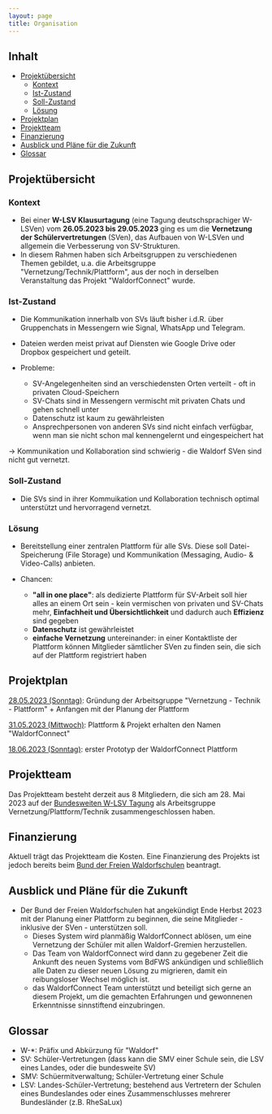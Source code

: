 ```yaml
---
layout: page
title: Organisation
---
```


## Inhalt <!-- omit in toc -->

- [Projektübersicht](#projektübersicht)
  - [Kontext](#kontext)
  - [Ist-Zustand](#ist-zustand)
  - [Soll-Zustand](#soll-zustand)
  - [Lösung](#lösung)
- [Projektplan](#projektplan)
- [Projektteam](#projektteam)
- [Finanzierung](#finanzierung)
- [Ausblick und Pläne für die Zukunft](#ausblick-und-pläne-für-die-zukunft)
- [Glossar](#glossar)

## Projektübersicht

### Kontext

- Bei einer **W-LSV Klausurtagung** (eine Tagung deutschsprachiger W-LSVen) vom **26.05.2023 bis 29.05.2023** ging es um die **Vernetzung der Schülervertretungen** (SVen), das Aufbauen von W-LSVen und allgemein die Verbesserung von SV-Strukturen.
- In diesem Rahmen haben sich Arbeitsgruppen zu verschiedenen Themen gebildet, u.a. die Arbeitsgruppe "Vernetzung/Technik/Plattform", aus der noch in derselben Veranstaltung das Projekt "WaldorfConnect" wurde.

### Ist-Zustand

- Die Kommunikation innerhalb von SVs läuft bisher i.d.R. über Gruppenchats in Messengern wie Signal, WhatsApp und Telegram.
- Dateien werden meist privat auf Diensten wie Google Drive oder Dropbox gespeichert und geteilt.

- Probleme:
    
    - SV-Angelegenheiten sind an verschiedensten Orten verteilt - oft in privaten Cloud-Speichern
    - SV-Chats sind in Messengern vermischt mit privaten Chats und gehen schnell unter
    - Datenschutz ist kaum zu gewährleisten
    - Ansprechpersonen von anderen SVs sind nicht einfach verfügbar, wenn man sie nicht schon mal kennengelernt und eingespeichert hat

-> Kommunikation und Kollaboration sind schwierig - die Waldorf SVen sind nicht gut vernetzt.

### Soll-Zustand
- Die SVs sind in ihrer Kommuikation und Kollaboration technisch optimal unterstützt und hervorragend vernetzt.

### Lösung
- Bereitstellung einer zentralen Plattform für alle SVs. Diese soll Datei-Speicherung (File Storage) und Kommunikation (Messaging, Audio- & Video-Calls) anbieten.

- Chancen:

    - **"all in one place"**: als dedizierte Plattform für SV-Arbeit soll hier alles an einem Ort sein - kein vermischen von privaten und SV-Chats mehr, **Einfachheit und Übersichtlichkeit** und dadurch auch **Effizienz** sind gegeben
    - **Datenschutz** ist gewährleistet
    - **einfache Vernetzung** untereinander: in einer Kontaktliste der Plattform können Mitglieder sämtlicher SVen zu finden sein, die sich auf der Plattform registriert haben    

## Projektplan

<u>28.05.2023 (Sonntag)</u>: Gründung der Arbeitsgruppe "Vernetzung - Technik - Plattform" + Anfangen mit der Planung der Plattform

<u>31.05.2023 (Mittwoch)</u>: Plattform & Projekt erhalten den Namen "WaldorfConnect"

<u>18.06.2023 (Sonntag)</u>: erster Prototyp der WaldorfConnect Plattform

## Projektteam

Das Projektteam besteht derzeit aus 8 Mitgliedern, die sich am 28. Mai 2023 auf der [Bundesweiten W-LSV Tagung](https://wlsv-bayern.de/tagung) als Arbeitsgruppe Vernetzung/Plattform/Technik zusammengeschlossen haben.

## Finanzierung

Aktuell trägt das Projektteam die Kosten. Eine Finanzierung des Projekts ist jedoch bereits beim [Bund der Freien Waldorfschulen](https://www.waldorfschule.de/) beantragt.

## Ausblick und Pläne für die Zukunft

- Der Bund der Freien Waldorfschulen hat angekündigt Ende Herbst 2023 mit der Planung einer Plattform zu beginnen, die seine Mitglieder - inklusive der SVen - unterstützen soll.
  - Dieses System wird planmäßig WaldorfConnect ablösen, um eine Vernetzung der Schüler mit allen Waldorf-Gremien herzustellen.
  - Das Team von WaldorfConnect wird dann zu gegebener Zeit die Ankunft des neuen Systems vom BdFWS ankündigen und schließlich alle Daten zu dieser neuen Lösung zu migrieren, damit ein reibungsloser Wechsel möglich ist.
  - das WaldorfConnect Team unterstützt und beteiligt sich gerne an diesem Projekt, um die gemachten Erfahrungen und gewonnenen Erkenntnisse sinnstiftend einzubringen.

## Glossar

- W-*: Präfix und Abkürzung für "Waldorf"
- SV: Schüler-Vertretungen (dass kann die SMV einer Schule sein, die LSV eines Landes, oder die bundesweite SV)
- SMV: Schüermitverwaltung; Schüler-Vertretung einer Schule
- LSV: Landes-Schüler-Vertretung; bestehend aus Vertretern der Schulen eines Bundeslandes oder eines Zusammenschlusses mehrerer Bundesländer (z.B. RheSaLux)